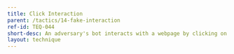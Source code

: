 ```yaml
---
title: Click Interaction
parent: /tactics/14-fake-interaction
ref-id: TEQ-044
short-desc: An adversary's bot interacts with a webpage by clicking on it. This may be for such purposes as upvoting/downvoting particular content, or clicking on adverts to either generate advertising revenue or 'burn' a competitor's Pay Per Click advertising budget.
layout: technique
---
```

